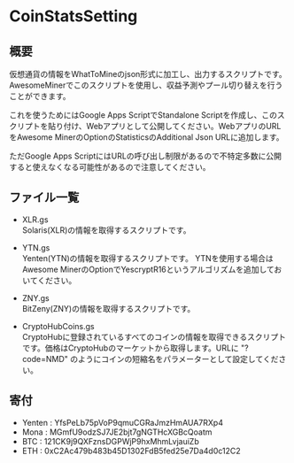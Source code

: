 # CoinStatsSetting

## 概要

仮想通貨の情報をWhatToMineのjson形式に加工し、出力するスクリプトです。
AwesomeMinerでこのスクリプトを使用し、収益予測やプール切り替えを行うことができます。

これを使うためにはGoogle Apps ScriptでStandalone Scriptを作成し、このスクリプトを貼り付け、Webアプリとして公開してください。WebアプリのURLをAwesome MinerのOptionのStatisticsのAdditional Json URLに追加します。

ただGoogle Apps ScriptにはURLの呼び出し制限があるので不特定多数に公開すると使えなくなる可能性があるので注意してください。

## ファイル一覧

* XLR.gs  
Solaris(XLR)の情報を取得するスクリプトです。

* YTN.gs  
Yenten(YTN)の情報を取得するスクリプトです。
YTNを使用する場合はAwesome MinerのOptionでYescryptR16というアルゴリズムを追加しておいてください。

* ZNY.gs  
BitZeny(ZNY)の情報を取得するスクリプトです。

* CryptoHubCoins.gs  
CryptoHubに登録されているすべてのコインの情報を取得できるスクリプトです。価格はCryptoHubのマーケットから取得します。URLに "?code=NMD" のようにコインの短縮名をパラメーターとして設定してください。

## 寄付
* Yenten : YfsPeLb75pVoP9qmuCGRaJmzHmAUA7RXp4
* Mona : MGmfU9odzSJ7JE2bjt7gNGTHcXGBcQoatm
* BTC : 121CK9j9QXFznsDGPWjP9hxMhmLvjauiZb
* ETH : 0xC2Ac479b483b45D1302FdB5fed25e7Da4d0c12C2

